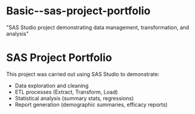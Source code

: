 # Basic--sas-project-portfolio
"SAS Studio project demonstrating data management, transformation, and analysis"
# SAS Project Portfolio

This project was carried out using SAS Studio to demonstrate:
- Data exploration and cleaning  
- ETL processes (Extract, Transform, Load)  
- Statistical analysis (summary stats, regressions)  
- Report generation (demographic summaries, efficacy reports)  
